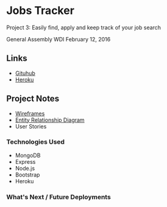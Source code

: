 # Jobs Tracker
Project 3: Easily find, apply and keep track of your job search

General Assembly WDI February 12, 2016

## Links
* [Gituhub](https://github.com/nwepperson/Jobs-Tracker)
* [Heroku](https://ancient-springs-85300.herokuapp.com/)

## Project Notes
* [Wireframes](https://drive.google.com/file/d/0B7VisA2q3bJlOV9qSE9qTVlxM0U/view?usp=sharing)
* [Entity Relationship Diagram](https://drive.google.com/file/d/0B7VisA2q3bJlTldtU1BnS3lVZUE/view?usp=sharing)
* User Stories

### Technologies Used
* MongoDB
* Express
* Node.js
* Bootstrap
* Heroku

### What's Next / Future Deployments
